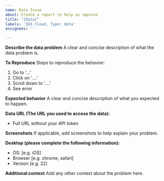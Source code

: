 ```yaml
---
name: Data Issue
about: Create a report to help us improve
title: "[Data]"
labels: 'IEX Cloud, Type: data'
assignees: ''

---
```


**Describe the data problem**
A clear and concise description of what the data problem is.

**To Reproduce**
Steps to reproduce the behavior:
1. Go to '...'
2. Click on '....'
3. Scroll down to '....'
4. See error

**Expected behavior**
A clear and concise description of what you expected to happen.

**Data URL (The URL you used to access the data):**
 - Full URL without your API token

**Screenshots**
If applicable, add screenshots to help explain your problem.


**Desktop (please complete the following information):**
 - OS: [e.g. iOS]
 - Browser [e.g. chrome, safari]
 - Version [e.g. 22]


**Additional context**
Add any other context about the problem here.

